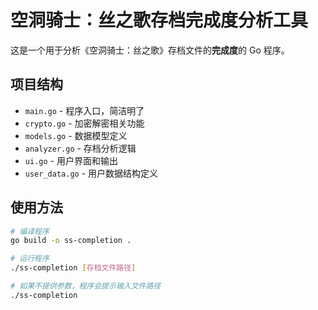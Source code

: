 # 空洞骑士：丝之歌存档完成度分析工具

这是一个用于分析《空洞骑士：丝之歌》存档文件的**完成度**的 Go 程序。

## 项目结构

- `main.go` - 程序入口，简洁明了
- `crypto.go` - 加密解密相关功能
- `models.go` - 数据模型定义
- `analyzer.go` - 存档分析逻辑
- `ui.go` - 用户界面和输出
- `user_data.go` - 用户数据结构定义

## 使用方法

```bash
# 编译程序
go build -o ss-completion .

# 运行程序
./ss-completion [存档文件路径]

# 如果不提供参数，程序会提示输入文件路径
./ss-completion
```
